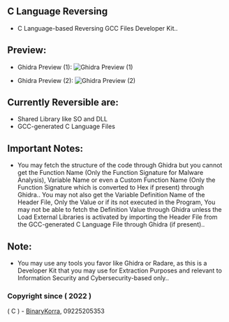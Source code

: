 ## C Language Reversing
* C Language-based Reversing GCC Files Developer Kit..

## Preview:
* Ghidra Preview (1):
![Ghidra Preview (1)](https://raw.githubusercontent.com/binarykorra/CLangReversing/main/previews/ghidra_1.png)

* Ghidra Preview (2):
![Ghidra Preview (2)](https://raw.githubusercontent.com/binarykorra/CLangReversing/main/previews/ghidra_2.png)

## Currently Reversible are:
* Shared Library like SO and DLL
* GCC-generated C Language Files

## Important Notes:
* You may fetch the structure of the code through Ghidra but you cannot get the Function Name (Only the Function Signature for Malware Analysis), Variable Name or even a Custom Function Name (Only the Function Signature which is converted to Hex if present) through Ghidra.. You may not also get the Variable Definition Name of the Header File, Only the Value or if its not executed in the Program, You may not be able to fetch the Definition Value through Ghidra unless the Load External Libraries is activated by importing the Header File from the GCC-generated C Language File through Ghidra (if present)..

## Note:
* You may use any tools you favor like Ghidra or Radare, as this is a Developer Kit that you may use for Extraction Purposes and relevant to Information Security and Cybersecurity-based only..

### Copyright since ( 2022 )
( C ) - [BinaryKorra](https://github.com/binarykorra), 09225205353
